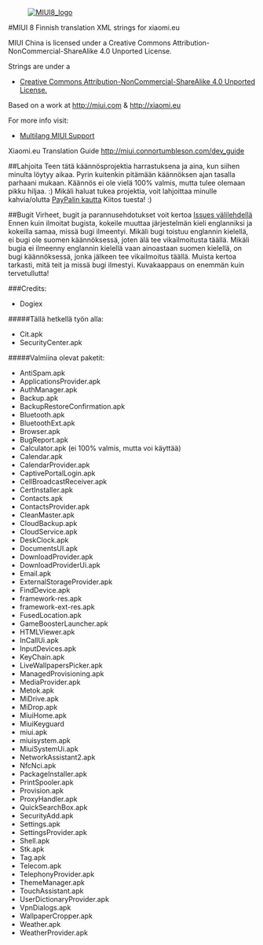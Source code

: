 <dl><dd><a href="https://xiaomi.eu/" target="_blank"><img src="http://i.imgur.com/8mHvQNw.png" border="0" alt="MIUI8_logo"></a></dd></dl>




#MIUI 8 Finnish translation XML strings for xiaomi.eu

MIUI China is licensed under a Creative Commons Attribution-NonCommercial-ShareAlike 4.0 Unported License.

Strings are under a 
- [Creative Commons Attribution-NonCommercial-ShareAlike 4.0 Unported License.](https://creativecommons.org/licenses/by-nc-sa/4.0/)

Based on a work at http://miui.com & http://xiaomi.eu

For more info visit:
- [Multilang MIUI Support](http://xiaomi.eu) 

Xiaomi.eu Translation Guide http://miui.connortumbleson.com/dev_guide

##Lahjoita
Teen tätä käännösprojektia harrastuksena ja aina, kun siihen minulta löytyy aikaa.
Pyrin kuitenkin pitämään käännöksen ajan tasalla parhaani mukaan.
Käännös ei ole vielä 100% valmis, mutta tulee olemaan pikku hiljaa. :)
Mikäli haluat tukea projektia, voit lahjoittaa minulle kahvia/olutta [PayPalin kautta](https://paypal.me/dogiex)
Kiitos tuesta! :)

##Bugit
Virheet, bugit ja parannusehdotukset voit kertoa [Issues välilehdellä](https://github.com/dogiex/MIUI-8.0-XML-FINNISH/issues)
Ennen kuin ilmoitat bugista, kokeile muuttaa järjestelmän kieli englanniksi ja kokeilla samaa, missä bugi ilmeentyi.
Mikäli bugi toistuu englannin kielellä, ei bugi ole suomen käännöksessä, joten älä tee vikailmoitusta täällä.
Mikäli bugia ei ilmeenny englannin kielellä vaan ainoastaan suomen kielellä, on bugi käännöksessä, jonka jälkeen tee vikailmoitus täällä.
Muista kertoa tarkasti, mitä teit ja missä bugi ilmestyi. Kuvakaappaus on enemmän kuin tervetullutta!

###Credits:
- Dogiex

#####Tällä hetkellä työn alla:
- Cit.apk
- SecurityCenter.apk

#####Valmiina olevat paketit:
- AntiSpam.apk
- ApplicationsProvider.apk
- AuthManager.apk
- Backup.apk
- BackupRestoreConfirmation.apk
- Bluetooth.apk
- BluetoothExt.apk
- Browser.apk
- BugReport.apk
- Calculator.apk (ei 100% valmis, mutta voi käyttää)
- Calendar.apk
- CalendarProvider.apk
- CaptivePortalLogin.apk
- CellBroadcastReceiver.apk
- CertInstaller.apk
- Contacts.apk
- ContactsProvider.apk
- CleanMaster.apk
- CloudBackup.apk
- CloudService.apk
- DeskClock.apk
- DocumentsUI.apk
- DownloadProvider.apk
- DownloadProviderUi.apk
- Email.apk
- ExternalStorageProvider.apk
- FindDevice.apk
- framework-res.apk
- framework-ext-res.apk
- FusedLocation.apk
- GameBoosterLauncher.apk
- HTMLViewer.apk
- InCallUi.apk
- InputDevices.apk
- KeyChain.apk
- LiveWallpapersPicker.apk
- ManagedProvisioning.apk
- MediaProvider.apk
- Metok.apk
- MiDrive.apk
- MiDrop.apk
- MiuiHome.apk
- MiuiKeyguard
- miui.apk
- miuisystem.apk
- MiuiSystemUi.apk
- NetworkAssistant2.apk
- NfcNci.apk
- PackageInstaller.apk
- PrintSpooler.apk
- Provision.apk
- ProxyHandler.apk
- QuickSearchBox.apk
- SecurityAdd.apk
- Settings.apk
- SettingsProvider.apk
- Shell.apk
- Stk.apk
- Tag.apk
- Telecom.apk
- TelephonyProvider.apk
- ThemeManager.apk
- TouchAssistant.apk
- UserDictionaryProvider.apk
- VpnDialogs.apk
- WallpaperCropper.apk
- Weather.apk
- WeatherProvider.apk